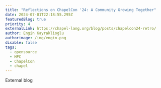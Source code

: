 ```yaml
---
title: "Reflections on ChapelCon '24: A Community Growing Together"
date: 2024-07-01T22:18:55.295Z
featuredBlog: true
priority: 4
externalLink: https://chapel-lang.org/blog/posts/chapelcon24-retro/
author: Engin Kayraklioglu
authorimage: /img/engin.png
disable: false
tags:
  - opensource
  - HPC
  - ChapelCon
  - chapel
---
```

External blog